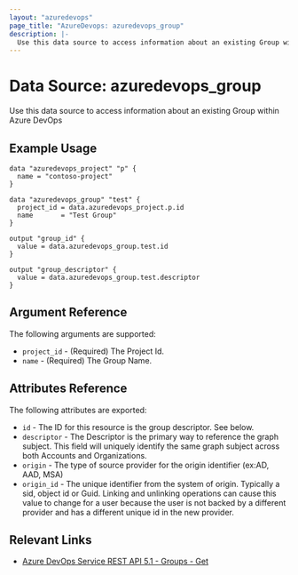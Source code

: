 ```yaml
---
layout: "azuredevops"
page_title: "AzureDevops: azuredevops_group"
description: |-
  Use this data source to access information about an existing Group within Azure DevOps.
---
```


# Data Source: azuredevops_group

Use this data source to access information about an existing Group within Azure DevOps

## Example Usage

```hcl
data "azuredevops_project" "p" {
  name = "contoso-project"
}

data "azuredevops_group" "test" {
  project_id = data.azuredevops_project.p.id
  name       = "Test Group"
}

output "group_id" {
  value = data.azuredevops_group.test.id
}

output "group_descriptor" {
  value = data.azuredevops_group.test.descriptor
}
```

## Argument Reference

The following arguments are supported:

- `project_id` - (Required) The Project Id.
- `name` - (Required) The Group Name.

## Attributes Reference

The following attributes are exported:

- `id` - The ID for this resource is the group descriptor. See below.
- `descriptor` - The Descriptor is the primary way to reference the graph subject. This field will uniquely identify the same graph subject across both Accounts and Organizations.
- `origin` - The type of source provider for the origin identifier (ex:AD, AAD, MSA)
- `origin_id` - The unique identifier from the system of origin. Typically a sid, object id or Guid. Linking and unlinking operations can cause this value to change for a user because the user is not backed by a different provider and has a different unique id in the new provider.

## Relevant Links

- [Azure DevOps Service REST API 5.1 - Groups - Get](https://docs.microsoft.com/en-us/rest/api/azure/devops/graph/groups/get?view=azure-devops-rest-5.1)
